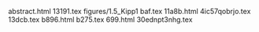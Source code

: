 abstract.html
13191.tex
figures/1.5_Kipp1
baf.tex
11a8b.html
4ic57qobrjo.tex
13dcb.tex
b896.html
b275.tex
699.html
30ednpt3nhg.tex